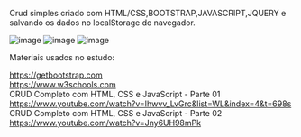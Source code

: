 Crud simples criado com HTML/CSS,BOOTSTRAP,JAVASCRIPT,JQUERY e salvando os dados no localStorage do navegador.

![image](https://user-images.githubusercontent.com/94807471/166435037-f9d0f050-52bf-473d-9e71-4371c30f293c.png)
![image](https://user-images.githubusercontent.com/94807471/166435887-0c36bc99-94ac-4953-a2a0-0dfdc3071c73.png)
![image](https://user-images.githubusercontent.com/94807471/166435161-12a8ff16-9a61-4eb9-9c29-91bd148a4684.png)




Materiais usados no estudo:

https://getbootstrap.com
<br>
https://www.w3schools.com
<br>
CRUD Completo com HTML, CSS e JavaScript - Parte 01
<br>
https://www.youtube.com/watch?v=Ihwvv_LvGrc&list=WL&index=4&t=698s
<br>
CRUD Completo com HTML, CSS e JavaScript - Parte 02
<br>
https://www.youtube.com/watch?v=Jny6UH98mPk
<br>
